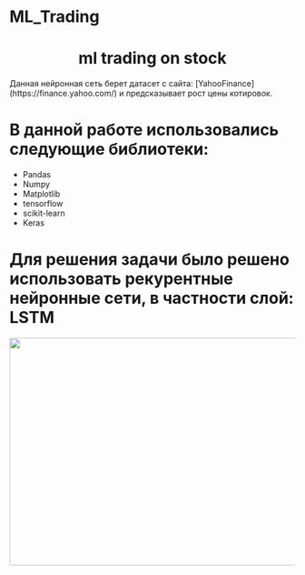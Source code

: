 # ML_Trading
<h1 align = 'center'>ml trading on stock</h1>
Данная нейронная сеть берет датасет с сайта: [YahooFinance](https://finance.yahoo.com/) и предсказывает рост цены котировок.

# В данной работе использовались следующие библиотеки:
- Pandas
- Numpy
- Matplotlib
- tensorflow
- scikit-learn
- Keras

# Для решения задачи было решено использовать рекурентные нейронные сети, в частности слой: LSTM
<img src = "https://www.mdpi.com/sensors/sensors-20-01979/article_deploy/html/images/sensors-20-01979-g001.png" width="600" height="400" align = 'center'>
  
